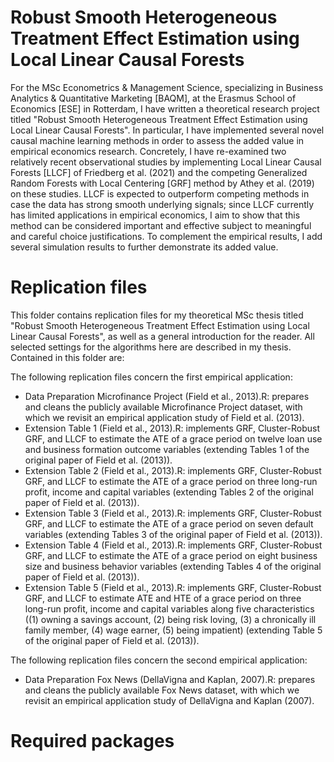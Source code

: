 # Robust Smooth Heterogeneous Treatment Effect Estimation using Local Linear Causal Forests

For the MSc Econometrics & Management Science, specializing in Business Analytics & Quantitative Marketing [BAQM], at the Erasmus School of Economics [ESE] in Rotterdam, I have written a theoretical research project titled "Robust Smooth Heterogeneous Treatment Effect Estimation using Local Linear Causal Forests". In particular, I have implemented several novel causal machine learning methods in order to assess the added value in empirical economics research. Concretely, I have re-examined two relatively recent observational studies by implementing Local Linear Causal Forests [LLCF] of Friedberg et al. (2021) and the competing Generalized Random Forests with Local Centering [GRF] method by Athey et al. (2019) on these studies. LLCF is expected to outperform competing methods in case the data has strong smooth underlying signals; since LLCF currently has limited applications in empirical economics, I aim to show that this method can be considered important and effective subject to meaningful and careful choice justifications. To complement the empirical results, I add several simulation results to further demonstrate its added value. 

# Replication files

This folder contains replication files for my theoretical MSc thesis titled "Robust Smooth Heterogeneous Treatment Effect Estimation using Local Linear Causal Forests", as well as a general introduction for the reader. All selected settings for the algorithms here are described in my thesis. Contained in this folder are:

The following replication files concern the first empirical application:
- Data Preparation Microfinance Project (Field et al., 2013).R: prepares and cleans the publicly available Microfinance Project dataset, with which we revisit an empirical application study of Field et al. (2013).
- Extension Table 1 (Field et al., 2013).R: implements GRF, Cluster-Robust GRF, and LLCF to estimate the ATE of a grace period on twelve loan use and business formation outcome variables (extending Tables 1 of the original paper of Field et al. (2013)). 
- Extension Table 2 (Field et al., 2013).R: implements GRF, Cluster-Robust GRF, and LLCF to estimate the ATE of a grace period on three long-run profit, income and capital variables (extending Tables 2 of the original paper of Field et al. (2013)). 
- Extension Table 3 (Field et al., 2013).R: implements GRF, Cluster-Robust GRF, and LLCF to estimate the ATE of a grace period on seven default variables (extending Tables 3 of the original paper of Field et al. (2013)). 
- Extension Table 4 (Field et al., 2013).R: implements GRF, Cluster-Robust GRF, and LLCF to estimate the ATE of a grace period on eight business size and business behavior variables (extending Tables 4 of the original paper of Field et al. (2013)).  
- Extension Table 5 (Field et al., 2013).R: implements GRF, Cluster-Robust GRF, and LLCF to estimate ATE and HTE of a grace period on three long-run profit, income and capital variables along five characteristics ((1) owning a savings account, (2) being risk loving, (3) a chronically ill family member, (4) wage earner, (5) being impatient) (extending Table 5 of the original paper of Field et al. (2013)).

The following replication files concern the second empirical application:
- Data Preparation Fox News (DellaVigna and Kaplan, 2007).R: prepares and cleans the publicly available Fox News dataset, with which we revisit an empirical application study of DellaVigna and Kaplan (2007).

# Required packages

